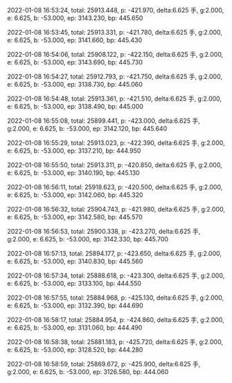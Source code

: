 2022-01-08 16:53:24, total: 25913.448, p: -421.970, delta:6.625 手, g:2.000, e: 6.625, b: -53.000, ep: 3143.230, bp: 445.650

2022-01-08 16:53:45, total: 25913.331, p: -421.780, delta:6.625 手, g:2.000, e: 6.625, b: -53.000, ep: 3141.660, bp: 445.430

2022-01-08 16:54:06, total: 25908.122, p: -422.150, delta:6.625 手, g:2.000, e: 6.625, b: -53.000, ep: 3143.690, bp: 445.730

2022-01-08 16:54:27, total: 25912.793, p: -421.750, delta:6.625 手, g:2.000, e: 6.625, b: -53.000, ep: 3138.730, bp: 445.060

2022-01-08 16:54:48, total: 25913.361, p: -421.510, delta:6.625 手, g:2.000, e: 6.625, b: -53.000, ep: 3138.490, bp: 445.000

2022-01-08 16:55:08, total: 25899.441, p: -423.000, delta:6.625 手, g:2.000, e: 6.625, b: -53.000, ep: 3142.120, bp: 445.640

2022-01-08 16:55:29, total: 25913.023, p: -422.390, delta:6.625 手, g:2.000, e: 6.625, b: -53.000, ep: 3137.210, bp: 444.950

2022-01-08 16:55:50, total: 25913.311, p: -420.850, delta:6.625 手, g:2.000, e: 6.625, b: -53.000, ep: 3140.190, bp: 445.130

2022-01-08 16:56:11, total: 25918.623, p: -420.500, delta:6.625 手, g:2.000, e: 6.625, b: -53.000, ep: 3142.060, bp: 445.320

2022-01-08 16:56:32, total: 25904.743, p: -421.980, delta:6.625 手, g:2.000, e: 6.625, b: -53.000, ep: 3142.580, bp: 445.570

2022-01-08 16:56:53, total: 25900.338, p: -423.270, delta:6.625 手, g:2.000, e: 6.625, b: -53.000, ep: 3142.330, bp: 445.700

2022-01-08 16:57:13, total: 25894.177, p: -423.650, delta:6.625 手, g:2.000, e: 6.625, b: -53.000, ep: 3140.830, bp: 445.560

2022-01-08 16:57:34, total: 25888.618, p: -423.300, delta:6.625 手, g:2.000, e: 6.625, b: -53.000, ep: 3133.100, bp: 444.550

2022-01-08 16:57:55, total: 25884.968, p: -425.130, delta:6.625 手, g:2.000, e: 6.625, b: -53.000, ep: 3132.390, bp: 444.690

2022-01-08 16:58:17, total: 25884.954, p: -424.860, delta:6.625 手, g:2.000, e: 6.625, b: -53.000, ep: 3131.060, bp: 444.490

2022-01-08 16:58:38, total: 25881.183, p: -425.720, delta:6.625 手, g:2.000, e: 6.625, b: -53.000, ep: 3128.520, bp: 444.280

2022-01-08 16:58:59, total: 25869.672, p: -425.900, delta:6.625 手, g:2.000, e: 6.625, b: -53.000, ep: 3126.580, bp: 444.060